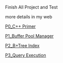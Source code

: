 Finish All Project and Test

more details in my web

[P0_C++ Primer](http://stupidhu.fun/2023/04/22/project0/)

[P1_Buffer Pool Manager](http://stupidhu.fun/2023/04/23/CMU-15-445-Bustub-Project-1/)

[P2_B+Tree Index](http://stupidhu.fun/2023/06/29/p2-b-lplus-tree/)

[P3_Query Execution](http://stupidhu.fun/2023/08/15/cmu15445-p3/)